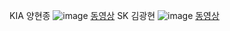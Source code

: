 KIA 양현종
![image](http://imagesearch.naver.com/search.naver?sm=ext&viewloc=1&where=idetail&rev=31&query=%EC%96%91%ED%98%84%EC%A2%85&section=image&res_fr=0&res_to=0&ie=utf8&face=0&color=0&ccl=0&aq=0&spq=1&nx_search_query=%EC%96%91%ED%98%84%EC%A2%85&nx_and_query=&nx_sub_query=&nx_search_hlquery=&nx_search_fasquery=&datetype=0&startdate=0&enddate=0&start=45&img_id=news50600000044197_3)
[동영상](http://sports.news.naver.com/kbaseball/vod/index.nhn?uCategory=kbaseball&id=217390&category=kbo)
SK 김광현
![image](http://imagesearch.naver.com/search.naver?sm=ext&viewloc=1&where=idetail&rev=31&query=%EA%B9%80%EA%B4%91%ED%98%84&section=image&res_fr=0&res_to=0&ie=utf8&face=0&color=0&ccl=0&aq=0&spq=1&nx_search_query=%EA%B9%80%EA%B4%91%ED%98%84&nx_and_query=&nx_sub_query=&nx_search_hlquery=&nx_search_fasquery=&datetype=0&startdate=0&enddate=0&start=39&img_id=news0160000744818_1)
[동영상](http://sports.news.naver.com/kbaseball/vod/index.nhn?uCategory=kbaseball&id=187831&category=kbo)
